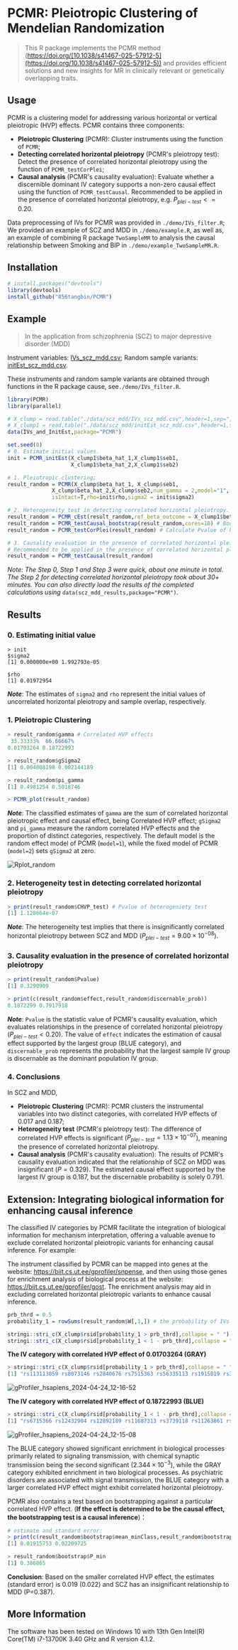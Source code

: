 # PCMR: Pleiotropic Clustering of Mendelian Randomization

> This R package implements the PCMR method (https://doi.org/[10.1038/s41467-025-57912-5](https://doi.org/10.1038/s41467-025-57912-5)) and provides efficient solutions and new insights for MR in clinically relevant or genetically overlapping traits. 

## Usage 

PCMR is a clustering model for addressing various horizontal or vertical pleiotropic (HVP) effects. PCMR contains three components: 

- **Pleiotropic Clustering** (PCMR): Cluster instruments using the function of `PCMR`;
- **Detecting correlated horizontal pleiotropy** (PCMR's pleiotropy test): Detect the presence of correlated horizontal pleiotropy using the function of `PCMR_testCorPlei`;
- **Causal analysis** (PCMR's causality evaluation): Evaluate whether a discernible dominant IV category supports a non-zero causal effect using the function of `PCMR_testCausal`. Recommended to be applied in the presence of correlated horizontal pleiotropy, e.g. $P_{plei-test} <= 0.20$. 

Data preprocessing of IVs for PCMR was provided in `./demo/IVs_filter.R`; We provided an example of SCZ and MDD in `./demo/example.R`, as well as, an example of combining R package `TwoSampleMR` to analysis the causal relationship between Smoking and BIP in `./demo/example_TwoSampleMR.R`.



## Installation

```R
# install.packages("devtools")
library(devtools)
install_github("856tangbin/PCMR")
```





## Example

> In the application from schizophrenia (SCZ) to major depressive disorder (MDD)

Instrument variables: [IVs_scz_mdd.csv](data\scz_mdd\IVs_scz_mdd.csv); Random sample variants: [initEst_scz_mdd.csv](data\scz_mdd\initEst_scz_mdd.csv). 

These instruments and random sample variants are obtained through functions in the R package cause, see`./demo/IVs_filter.R`. 

```R
library(PCMR)
library(parallel)

# X_clump = read.table("./data/scz_mdd/IVs_scz_mdd.csv",header=1,sep=",")
# X_clump1 = read.table("./data/scz_mdd/initEst_scz_mdd.csv",header=1,sep=",")
data(IVs_and_InitEst,package="PCMR")

set.seed(0)
# 0. Estimate initial values.
init = PCMR_initEst(X_clump1$beta_hat_1,X_clump1$seb1,
                    X_clump1$beta_hat_2,X_clump1$seb2)

# 1. Pleiotropic clustering; 
result_random = PCMR(X_clump$beta_hat_1, X_clump$seb1,
              X_clump$beta_hat_2,X_clump$seb2,num_gamma = 2,model="1",
              isIntact=T,rho=init$rho,sigma2 = init$sigma2)

# 2. Heterogeneity test in detecting correlated horizontal pleiotropy.
result_random = PCMR_cEst(result_random,ref_beta_outcome = X_clump1$beta_hat_2,ref_se_outcome = X_clump1$seb2,cores=10) # Estimate the factor c.
result_random = PCMR_testCausal_bootstrap(result_random,cores=10) # Bootstrapping to estimate D_HVP.
result_random = PCMR_testCorPlei(result_random) # Calculate Pvalue of heterogeneity test according to c and D_HVP.

# 3. Causality evaluation in the presence of correlated horizontal pleiotropy.
# Recommended to be applied in the presence of correlated horizontal pleiotropy, e.g. P_{plei-test} <= 0.20. 
result_random = PCMR_testCausal(result_random)
```

*Note: The Step 0, Step 1 and Step 3 were quick, about one minute in total. The Step 2 for detecting correlated horizontal pleiotropy took about 30+ minutes. You can also directly load the results of the completed calculations using* `data(scz_mdd_results,package="PCMR")`.





## Results

### 0. Estimating initial value

```
> init
$sigma2
[1] 0.000000e+00 1.992793e-05

$rho
[1] 0.01972954
```

***Note***: The estimates of `sigma2` and `rho` represent the initial values of uncorrelated horizontal pleiotropy and sample overlap, respectively. 



### 1. Pleiotropic Clustering

```R
> result_random$gamma # Correlated HVP effects
 33.33333%  66.66667% 
0.01703264 0.18722993 

> result_random$gSigma2
[1] 0.004008198 0.002144189

> result_random$pi_gamma
[1] 0.4981254 0.5018746

> PCMR_plot(result_random)
```

***Note***: The classified estimates of `gamma` are the sum of correlated horizontal pleiotropic effect and causal effect, being Correlated HVP effect; `gSigma2` and `pi_gamma` measure the random correlated HVP effects and the proportion of distinct categories, respectively. The default model is the random effect model of PCMR (`model=1`), while the fixed model of PCMR (`model=2`) sets `gSigma2` at zero. 

<img src="README.assets/Rplot_random.svg" alt="Rplot_random" align=center />



### 2. Heterogeneity test in detecting correlated horizontal pleiotropy

```R
> print(result_random$CHVP_test) # Pvalue of heterogeniety test
[1] 1.128664e-07
```

***Note***: The heterogeneity test implies that there is insignificantly correlated horizontal pleiotropy between SCZ and MDD ($P_{plei-test}=9.00\times 10^{-08}$). 



### 3.  Causality evaluation in the presence of correlated horizontal pleiotropy

```R
> print(result_random$Pvalue)
[1] 0.3290909

> print(c(result_random$effect,result_random$discernable_prob))
0.1872299 0.7917918 
```

***Note***: `Pvalue` is the statistic value of PCMR's causality evaluation, which evaluates relationships in the presence of correlated horizontal pleiotropy ($P_{plei-test} < 0.20$).  The value of `effect` indicates the estimation of causal effect supported by the largest group (BLUE category), and `discernable_prob` represents the probability that the largest sample IV group is discernable as the dominant population IV group. 



### 4. Conclusions

In SCZ and MDD, 

- **Pleiotropic Clustering** (PCMR): PCMR clusters the instrumental variables into two distinct categories, with correlated HVP effects of 0.017 and 0.187;
- **Heterogeneity test** (PCMR's pleiotropy test): The difference of correlated HVP effects is significant ($P_{plei-test}=1.13\times 10^{-07}$), meaning the presence of correlated horizontal pleiotropy. 
- **Causal analysis** (PCMR's causality evaluation): The results of PCMR's causality evaluation indicated that the relationship of SCZ on MDD was insignificant ($P=0.329$). The estimated causal effect supported by the largest IV group is 0.187, but the discernable probability is solely 0.791. 





## Extension: Integrating biological information for enhancing causal inference

The classified IV categories by PCMR facilitate the integration of biological information for mechanism interpretation, offering a valuable avenue to exclude correlated horizontal pleiotropic variants for enhancing causal inference. For example: 

The instrument classified by PCMR can be mapped into genes at the website: https://biit.cs.ut.ee/gprofiler/snpense, and then using those genes for enrichment analysis of biological process at the website: https://biit.cs.ut.ee/gprofiler/gost. The enrichment analysis may aid in excluding correlated horizontal pleiotropic variants to enhance causal inference.

```R
prb_thrd = 0.5
probability_1 = rowSums(result_random$W[,1,]) # the probability of IVs belonging to 1th IV category

stringi::stri_c(X_clump$rsid[probability_1 > prb_thrd],collapse = " ") # The IV category with correlated HVP effect of result$gamma[1] 
stringi::stri_c(X_clump$rsid[probability_1 < 1 - prb_thrd],collapse = " ") # The IV category with correlated HVP effect of result$gamma[2] 
```

**The IV category with correlated HVP effect of 0.01703264 (GRAY)**

```R
> stringi::stri_c(X_clump$rsid[probability_1 > prb_thrd],collapse = " ")
[1] "rs113113059 rs8073146 rs2840676 rs7515363 rs56335113 rs1915019 rs308697 rs1615350 rs6001259 rs167924 rs9876421 rs6549963 rs6538539 rs7575796 rs10086619 rs11210892 rs77492327 rs217336 rs2381411 rs39967 rs2910032 rs72802868 rs79212538 rs12771371 rs6984242 rs58120505 rs17731 rs4766428 rs16940992 rs10415576 rs2999392 rs3791710 rs2252074 rs12327967 rs778371 rs4575535 rs10117 rs9687282 rs416571 rs9393698 rs764284 rs12540417 rs7801375 rs2894222 rs9270836 rs215412 rs7647398 rs1430894 rs80094991 rs5751191 rs1451488 rs7563610 rs56245805 rs12991836 rs16825349 rs500102 rs7090337 rs9454727 rs324017 rs61937595 rs2013949 rs1901512 rs10861176 rs2455415 rs10035564 rs34611983 rs17194490 rs12285419 rs3729986 rs6926151 rs71301816 rs4779050 rs867810 rs3795310 rs246024 rs11993663 rs4921741 rs72974238 rs4902961 rs2965189 rs72986630 rs6482437 rs16867571 rs7803571 rs2944839 rs11954859 rs73229090 rs113264400 rs1792709 rs17571951 rs12883788 rs2053079 rs12865628 rs6546857 rs2802535 rs62183855 rs34879738 rs2935244 rs10108980 rs72980087 rs7115692 rs893949 rs7112912 rs3016386 rs79445414 rs713692 rs6798742 rs9813516 rs2909457 rs35734242"
```

![gProfiler_hsapiens_2024-04-24_12-16-52](README.assets/gProfiler_hsapiens_2024-04-24_12-16-52.png)

**The IV category with correlated HVP effect of 0.18722993 (BLUE)**


```R
> stringi::stri_c(X_clump$rsid[probability_1 < 1 - prb_thrd],collapse = " ")
[1] "rs6715366 rs12432904 rs12892189 rs11687313 rs3739118 rs11263861 rs12310367 rs10777956 rs4702 rs67439964 rs11136325 rs4129585 rs3824451 rs7927176 rs12293670 rs12652777 rs149165 rs7830315 rs11941714 rs13145415 rs117145318 rs2333321 rs61405217 rs12498839 rs6943762 rs13233308 rs16851048 rs4636654 rs11027839 rs2456020 rs198806 rs12199613 rs1796518 rs6909479 rs4712938 rs2531806 rs13195636 rs35531336 rs1265099 rs9272446 rs9461856 rs116416291 rs9461916 rs570263 rs9274623 rs209474 rs1144708 rs2967 rs11693094 rs12129573 rs6762456 rs12489270 rs5995756 rs9623320 rs699318 rs4812325 rs60135207 rs13016542 rs7900775 rs11191580 rs79780963 rs2815731 rs9910403 rs8055219 rs187557 rs10860960 rs1604060 rs2241033 rs56393513 rs4936277 rs4987094 rs2514218 rs1881046 rs79210963 rs634940 rs9304548 rs2710323 rs13080668 rs7634476 rs11638554 rs708228 rs35351411 rs3814883 rs2190864 rs7191183 rs72692857 rs13107325 rs7403630 rs11807834 rs72769124 rs145071536 rs9428966 rs4658559 rs2489213 rs7099380 rs6974218 rs74480281 rs11682175 rs12969453 rs74914300 rs72934602 rs4632195 rs9636107 rs505061 rs9318627 rs13407231 rs6701322 rs56205728 rs2255663 rs117472063 rs11664298 rs10894308 rs4936215 rs7001340 rs61786047 rs6520064 rs2238057 rs740417 rs12712510 rs6125656 rs926288"
```
![gProfiler_hsapiens_2024-04-24_12-15-08](README.assets/gProfiler_hsapiens_2024-04-24_12-15-08.png)

The BLUE category showed significant enrichment in biological processes primarily related to signaling transmission, with chemical synaptic transmission being the second significant ($2.344\times 10^{-3}$), while the GRAY category exhibited enrichment in two biological processes. As psychiatric disorders are associated with signal transmission, the BLUE category with a larger correlated HVP effect might exhibit correlated horizontal pleiotropy. 

PCMR also contains a test based on bootstrapping against a particular correlated HVP effect. (**If the effect is determined to be the causal effect, the bootstrapping test is a causal inference**)：

```R
# estimate and standard error: 
> print(c(result_random$bootstrap$mean_minClass,result_random$bootstrap$sd_minClass)) # Bootstrapping test for the smaller correlated HVP effect; When replacing `min` with `max` is the test for the larger correlated HVP effect.
[1] 0.01915753 0.02209725

> result_random$bootstrap$P_min
[1] 0.386865
```

**Conclusion**: Based on the smaller correlated HVP effect, the estimates (standard error) is 0.019 (0.022) and SCZ has an insignificant relationship to MDD (P=0.387). 





## More Information



The software has been tested on Windows 10 with 13th Gen Intel(R) Core(TM) i7-13700K  3.40 GHz and R version 4.1.2.
